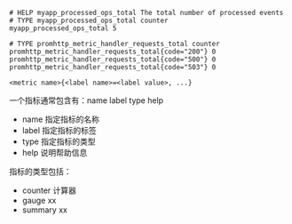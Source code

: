 
```
# HELP myapp_processed_ops_total The total number of processed events
# TYPE myapp_processed_ops_total counter
myapp_processed_ops_total 5

# TYPE promhttp_metric_handler_requests_total counter
promhttp_metric_handler_requests_total{code="200"} 0
promhttp_metric_handler_requests_total{code="500"} 0
promhttp_metric_handler_requests_total{code="503"} 0
```

`<metric name>{<label name>=<label value>, ...}`

一个指标通常包含有：name label type help
* name 指定指标的名称
* label 指定指标的标签
* type 指定指标的类型
* help 说明帮助信息

指标的类型包括：
* counter  计算器
* gauge    xx
* summary  xx

